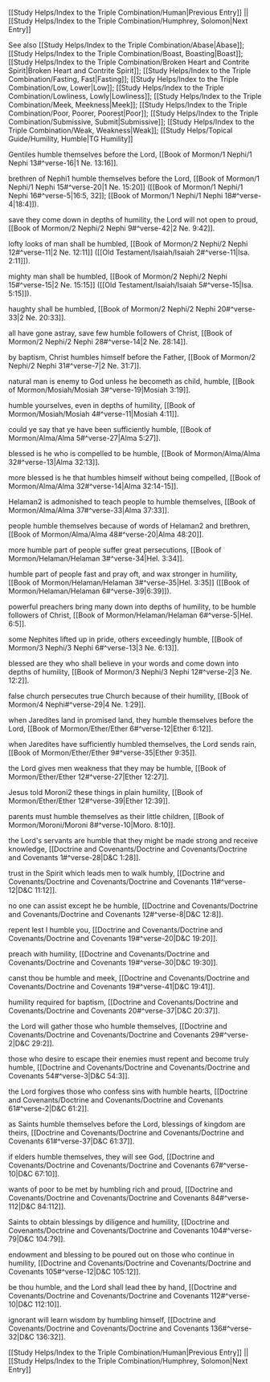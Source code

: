 [[Study Helps/Index to the Triple Combination/Human|Previous Entry]]  ||  [[Study Helps/Index to the Triple Combination/Humphrey, Solomon|Next Entry]]

 See also [[Study Helps/Index to the Triple Combination/Abase|Abase]]; [[Study Helps/Index to the Triple Combination/Boast, Boasting|Boast]]; [[Study Helps/Index to the Triple Combination/Broken Heart and Contrite Spirit|Broken Heart and Contrite Spirit]]; [[Study Helps/Index to the Triple Combination/Fasting, Fast|Fasting]]; [[Study Helps/Index to the Triple Combination/Low, Lower|Low]]; [[Study Helps/Index to the Triple Combination/Lowliness, Lowly|Lowliness]]; [[Study Helps/Index to the Triple Combination/Meek, Meekness|Meek]]; [[Study Helps/Index to the Triple Combination/Poor, Poorer, Poorest|Poor]]; [[Study Helps/Index to the Triple Combination/Submissive, Submit|Submissive]]; [[Study Helps/Index to the Triple Combination/Weak, Weakness|Weak]]; [[Study Helps/Topical Guide/Humility, Humble|TG Humility]]

 Gentiles humble themselves before the Lord, [[Book of Mormon/1 Nephi/1 Nephi 13#^verse-16|1 Ne. 13:16]].

 brethren of Nephi1 humble themselves before the Lord, [[Book of Mormon/1 Nephi/1 Nephi 15#^verse-20|1 Ne. 15:20]] ([[Book of Mormon/1 Nephi/1 Nephi 16#^verse-5|16:5, 32]]; [[Book of Mormon/1 Nephi/1 Nephi 18#^verse-4|18:4]]).

 save they come down in depths of humility, the Lord will not open to proud, [[Book of Mormon/2 Nephi/2 Nephi 9#^verse-42|2 Ne. 9:42]].

 lofty looks of man shall be humbled, [[Book of Mormon/2 Nephi/2 Nephi 12#^verse-11|2 Ne. 12:11]] ([[Old Testament/Isaiah/Isaiah 2#^verse-11|Isa. 2:11]]).

 mighty man shall be humbled, [[Book of Mormon/2 Nephi/2 Nephi 15#^verse-15|2 Ne. 15:15]] ([[Old Testament/Isaiah/Isaiah 5#^verse-15|Isa. 5:15]]).

 haughty shall be humbled, [[Book of Mormon/2 Nephi/2 Nephi 20#^verse-33|2 Ne. 20:33]].

 all have gone astray, save few humble followers of Christ, [[Book of Mormon/2 Nephi/2 Nephi 28#^verse-14|2 Ne. 28:14]].

 by baptism, Christ humbles himself before the Father, [[Book of Mormon/2 Nephi/2 Nephi 31#^verse-7|2 Ne. 31:7]].

 natural man is enemy to God unless he becometh as child, humble, [[Book of Mormon/Mosiah/Mosiah 3#^verse-19|Mosiah 3:19]].

 humble yourselves, even in depths of humility, [[Book of Mormon/Mosiah/Mosiah 4#^verse-11|Mosiah 4:11]].

 could ye say that ye have been sufficiently humble, [[Book of Mormon/Alma/Alma 5#^verse-27|Alma 5:27]].

 blessed is he who is compelled to be humble, [[Book of Mormon/Alma/Alma 32#^verse-13|Alma 32:13]].

 more blessed is he that humbles himself without being compelled, [[Book of Mormon/Alma/Alma 32#^verse-14|Alma 32:14-15]].

 Helaman2 is admonished to teach people to humble themselves, [[Book of Mormon/Alma/Alma 37#^verse-33|Alma 37:33]].

 people humble themselves because of words of Helaman2 and brethren, [[Book of Mormon/Alma/Alma 48#^verse-20|Alma 48:20]].

 more humble part of people suffer great persecutions, [[Book of Mormon/Helaman/Helaman 3#^verse-34|Hel. 3:34]].

 humble part of people fast and pray oft, and wax stronger in humility, [[Book of Mormon/Helaman/Helaman 3#^verse-35|Hel. 3:35]] ([[Book of Mormon/Helaman/Helaman 6#^verse-39|6:39]]).

 powerful preachers bring many down into depths of humility, to be humble followers of Christ, [[Book of Mormon/Helaman/Helaman 6#^verse-5|Hel. 6:5]].

 some Nephites lifted up in pride, others exceedingly humble, [[Book of Mormon/3 Nephi/3 Nephi 6#^verse-13|3 Ne. 6:13]].

 blessed are they who shall believe in your words and come down into depths of humility, [[Book of Mormon/3 Nephi/3 Nephi 12#^verse-2|3 Ne. 12:2]].

 false church persecutes true Church because of their humility, [[Book of Mormon/4 Nephi#^verse-29|4 Ne. 1:29]].

 when Jaredites land in promised land, they humble themselves before the Lord, [[Book of Mormon/Ether/Ether 6#^verse-12|Ether 6:12]].

 when Jaredites have sufficiently humbled themselves, the Lord sends rain, [[Book of Mormon/Ether/Ether 9#^verse-35|Ether 9:35]].

 the Lord gives men weakness that they may be humble, [[Book of Mormon/Ether/Ether 12#^verse-27|Ether 12:27]].

 Jesus told Moroni2 these things in plain humility, [[Book of Mormon/Ether/Ether 12#^verse-39|Ether 12:39]].

 parents must humble themselves as their little children, [[Book of Mormon/Moroni/Moroni 8#^verse-10|Moro. 8:10]].

 the Lord's servants are humble that they might be made strong and receive knowledge, [[Doctrine and Covenants/Doctrine and Covenants/Doctrine and Covenants 1#^verse-28|D&C 1:28]].

 trust in the Spirit which leads men to walk humbly, [[Doctrine and Covenants/Doctrine and Covenants/Doctrine and Covenants 11#^verse-12|D&C 11:12]].

 no one can assist except he be humble, [[Doctrine and Covenants/Doctrine and Covenants/Doctrine and Covenants 12#^verse-8|D&C 12:8]].

 repent lest I humble you, [[Doctrine and Covenants/Doctrine and Covenants/Doctrine and Covenants 19#^verse-20|D&C 19:20]].

 preach with humility, [[Doctrine and Covenants/Doctrine and Covenants/Doctrine and Covenants 19#^verse-30|D&C 19:30]].

 canst thou be humble and meek, [[Doctrine and Covenants/Doctrine and Covenants/Doctrine and Covenants 19#^verse-41|D&C 19:41]].

 humility required for baptism, [[Doctrine and Covenants/Doctrine and Covenants/Doctrine and Covenants 20#^verse-37|D&C 20:37]].

 the Lord will gather those who humble themselves, [[Doctrine and Covenants/Doctrine and Covenants/Doctrine and Covenants 29#^verse-2|D&C 29:2]].

 those who desire to escape their enemies must repent and become truly humble, [[Doctrine and Covenants/Doctrine and Covenants/Doctrine and Covenants 54#^verse-3|D&C 54:3]].

 the Lord forgives those who confess sins with humble hearts, [[Doctrine and Covenants/Doctrine and Covenants/Doctrine and Covenants 61#^verse-2|D&C 61:2]].

 as Saints humble themselves before the Lord, blessings of kingdom are theirs, [[Doctrine and Covenants/Doctrine and Covenants/Doctrine and Covenants 61#^verse-37|D&C 61:37]].

 if elders humble themselves, they will see God, [[Doctrine and Covenants/Doctrine and Covenants/Doctrine and Covenants 67#^verse-10|D&C 67:10]].

 wants of poor to be met by humbling rich and proud, [[Doctrine and Covenants/Doctrine and Covenants/Doctrine and Covenants 84#^verse-112|D&C 84:112]].

 Saints to obtain blessings by diligence and humility, [[Doctrine and Covenants/Doctrine and Covenants/Doctrine and Covenants 104#^verse-79|D&C 104:79]].

 endowment and blessing to be poured out on those who continue in humility, [[Doctrine and Covenants/Doctrine and Covenants/Doctrine and Covenants 105#^verse-12|D&C 105:12]].

 be thou humble, and the Lord shall lead thee by hand, [[Doctrine and Covenants/Doctrine and Covenants/Doctrine and Covenants 112#^verse-10|D&C 112:10]].

 ignorant will learn wisdom by humbling himself, [[Doctrine and Covenants/Doctrine and Covenants/Doctrine and Covenants 136#^verse-32|D&C 136:32]].

[[Study Helps/Index to the Triple Combination/Human|Previous Entry]]  ||  [[Study Helps/Index to the Triple Combination/Humphrey, Solomon|Next Entry]]